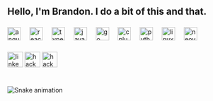 <h2 align="left">Hello, I'm Brandon.   I do a bit of this and that.</h2>

###

<!-- <div align="left"> -->
<!--   <img src="https://github-readme-stats.vercel.app/api/top-langs?username=gregoriB&locale=en&hide_title=false&layout=compact&card_width=320&langs_count=5&theme=dracula&hide_border=false" height="150" alt="languages graph"  /> -->
<!-- <img src="https://github-readme-stats.vercel.app/api?username=gregoriB&hide_title=false&hide_rank=true&show_icons=true&include_all_commits=true&count_private=true&disable_animations=false&theme=dracula&locale=en&hide_border=false" height="150" alt="stats graph"  /> -->
<!--   <img src="https://streak-stats.demolab.com?user=gregoriB&locale=en&mode=daily&theme=dracula&hide_border=false&border_radius=5" height="150" alt="streak graph"  /> -->
<!-- </div> -->

###


###

<div align="left">
  <img title="Angular" src="https://angular.io/assets/images/logos/angular/angular.svg" height="30" alt="angular logo"  />
  <img width="12" />
  <img title="React" src="https://cdn.jsdelivr.net/gh/devicons/devicon/icons/react/react-original.svg" height="30" alt="react logo"  />
  <img width="12" />
  <img title="TypeScript" src="https://cdn.jsdelivr.net/gh/devicons/devicon/icons/typescript/typescript-original.svg" height="30" alt="typescript logo"  />
  <img width="12" />
  <img title="JavaScript" src="https://cdn.jsdelivr.net/gh/devicons/devicon/icons/javascript/javascript-original.svg" height="30" alt="javascript logo"  />
  <img width="12" />
  <img title="Go" src="https://cdn.jsdelivr.net/npm/@programming-languages-logos/go@0.0.0/go_256x256.png" height="30" alt="go logo"  />
  <img width="12" />
  <img title="C++" src="https://cdn.jsdelivr.net/gh/devicons/devicon/icons/cplusplus/cplusplus-original.svg" height="30" alt="cplusplus logo"  />
  <img width="12" />
  <img title="Python" src="https://cdn.jsdelivr.net/gh/devicons/devicon/icons/python/python-original.svg" height="30" alt="python logo"  />
  <img width="12" />
  <img title="Linux" src="https://upload.wikimedia.org/wikipedia/commons/3/35/Tux.svg" height="30" alt="linux logo"  />
  <img width="12" />
  <img title="Neovim" src="https://upload.wikimedia.org/wikipedia/commons/3/3a/Neovim-mark.svg" height="30" alt="neovim logo"  />
  <img width="12" />
</div>

###

<div align="left">
  <a style="text-decoration: none !important" href="https://www.linkedin.com/in/brandon-gregori/" target="_blank">
    <img src="https://img.shields.io/static/v1?message=LinkedIn&logo=linkedin&label=&color=0077B5&logoColor=white&labelColor=&style=for-the-badge" height="35" alt="linkedin logo"  />
  </a>
  <a style="text-decoration: none !important" href="https://leetcode.com/u/gregoriB/" target="_blank">
    <img src="https://img.shields.io/static/v1?message=Leetcode&logo=leetcode&label=&color=black&logoColor=white&labelColor=&style=for-the-badge" height="35" alt="hackerrank logo"  />
  </a>
  <a style="text-decoration: none !important" href="https://www.hackerrank.com/profile/brandon_gregori" target="_blank">
    <img src="https://img.shields.io/static/v1?message=HackerRank&logo=hackerrank&label=&color=2EC866&logoColor=white&labelColor=&style=for-the-badge" height="35" alt="hackerrank logo"  />
  </a>
</div>

###

<br clear="both">
<div align="left">
<img src="https://profile-readme-generator.com/assets/snake.svg" alt="Snake animation" />
</div>

###
